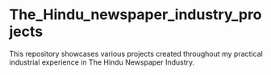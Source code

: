 # The_Hindu_newspaper_industry_projects
This repository showcases various projects created throughout my practical industrial experience in The Hindu Newspaper Industry. 
